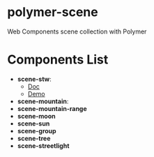 # polymer-scene
Web Components scene collection with Polymer

# Components List
* **scene-stw**: 
  * [Doc](http://manufosela.es/examples/polymer/polymer-scene/scene-stw/)
  * [Demo](http://manufosela.es/examples/polymer/polymer-scene/scene-stw/demo/)
* **scene-mountain**: 
* **scene-mountain-range**
* **scene-moon**
* **scene-sun**
* **scene-group**
* **scene-tree**
* **scene-streetlight**
